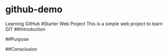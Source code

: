 # github-demo
Learning GitHub
#Starter Web Project
This is a simple web project to learn GIT
##Introduction

##Purpose

##Consclusion
